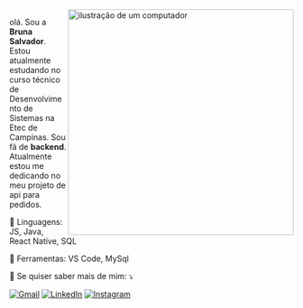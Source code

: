 <img src="https://raw.githubusercontent.com/MicaelliMedeiros/micaellimedeiros/master/image/computer-illustration.png" alt="ilustração de um computador" min-width="400px" max-width="400px" width="400px" align="right">

<p align="left"> 
  olá. Sou a <strong>Bruna Salvador</strong>. Estou atualmente estudando no curso técnico de Desenvolvimento de Sistemas na Etec de Campinas.
  Sou fã de <strong>backend</strong>.<br>
  Atualmente estou me dedicando no meu projeto de api para pedidos.
</p>

<p align="left">
  🦄 Linguagens: JS, Java, React Native, SQL
</p>

<p align="left">
  💼 Ferramentas: VS Code, MySql
</p>

<p align="left">
  💌 Se quiser saber mais de mim: ⤵️
</p>

<p align="left">
  <a href="mailto:brunasalvador016@gmail.com" title="Gmail">
  <img src="https://img.shields.io/badge/-Gmail-FF0000?style=flat-square&labelColor=FF0000&logo=gmail&logoColor=white&link=LINK-DO-SEU-GMAIL" alt="Gmail"/></a>
  <a href="#" title="LinkedIn">
  <img src="https://img.shields.io/badge/-Linkedin-0e76a8?style=flat-square&logo=Linkedin&logoColor=white&link=LINK-DO-SEU-LINKEDIN" alt="LinkedIn"/></a>
  <a href="https://www.instagram.com/brunassalvador/" title="Instagram">
  <img src="https://img.shields.io/badge/-Instagram-DF0174?style=flat-square&labelColor=DF0174&logo=instagram&logoColor=white&link=LINK-DO-SEU-INSTAGRAM" alt="Instagram"/></a>
</p>
